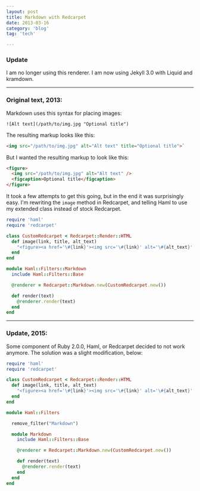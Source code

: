 ```yaml
---
layout: post
title: Markdown with Redcarpet
date: 2013-03-16
category: 'blog'
tag: 'tech'

---
```


### Update

I am no longer using this renderer. I am now using Jekyll 3.0 with Liquid and kramdown.


---


### Original text, 2013:

Markdown uses this syntax for placing images:

``` plain
![Alt text](/path/to/img.jpg "Optional title")
```

The resulting markup looks like this:

``` html
<img src="/path/to/img.jpg" alt="Alt text" title="Optional title">`
```

But I wanted the resulting markup to look like this:

``` html
<figure>
  <img src="/path/to/img.jpg" alt="Alt text" />
  <figcaption>Optional title</figcaption>
</figure>
```

It took a few attempts to get this going, but in the end it was surprisingly
easy. I'm rewriting the `image` method in Redcarpet, and telling Haml to use
my extended class instead of stock Redcarpet.

``` ruby
require 'haml'
require 'redcarpet'

class CustomRedcarpet < Redcarpet::Render::HTML
  def image(link, title, alt_text)
    "<figure><a href='\#{link}'><img src='\#{link}' alt='\#{alt_text}' /></a><figcaption>\#{title}</figcaption></figure>"
  end
end

module Haml::Filters::Markdown
  include Haml::Filters::Base

  @renderer = Redcarpet::Markdown.new(CustomRedcarpet.new())

  def render(text)
    @renderer.render(text)
  end
end
```

---

### Update, 2015:

Some component of Ruby 2.0.0, Haml, or Redcarpet decided to not work anymore. The solution was a slight modification, below:

``` ruby
require 'haml'
require 'redcarpet'

class CustomRedcarpet < Redcarpet::Render::HTML
  def image(link, title, alt_text)
    "<figure><a href='\#{link}'><img src='\#{link}' alt='\#{alt_text}' /></a><figcaption>\#{title}</figcaption></figure>"
  end
end

module Haml::Filters

  remove_filter("Markdown")

  module Markdown
    include Haml::Filters::Base

    @renderer = Redcarpet::Markdown.new(CustomRedcarpet.new())

    def render(text)
      @renderer.render(text)
    end
  end
end
```
